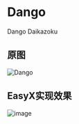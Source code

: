 # Dango

Dango Daikazoku
## 原图
![Dango](https://user-images.githubusercontent.com/99172443/234293298-cb225fb1-7c3a-4db8-be55-8f6103867006.jpg)

## EasyX实现效果
![image](https://user-images.githubusercontent.com/99172443/234293255-a9849119-91e0-4fed-b993-d4386835678e.png)
